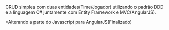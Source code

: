CRUD simples com duas entidades(Time/Jogador) utilizando o padrão DDD e a linguagem C# juntamente com Entity Framework e MVC(AngularJS).

*Alterando a parte do Javascript para AngularJS(Finalizado)
